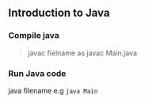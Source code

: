 ## Introduction to Java

### Compile java

> javac fielname as javac Main.java 

### Run Java code
 java filename e.g
 ` java Main `